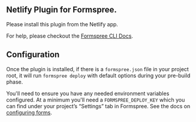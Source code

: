 ## Netlify Plugin for Formspree.

Please install this plugin from the Netlify app.

For help, please checkout the [Formspree CLI Docs](https://help.formspree.io/hc/en-us/articles/360053819114-The-Formspree-CLI).

## Configuration

Once the plugin is installed, if there is a `formspree.json` file in your project root, it will run `formspree deploy` with default options during your pre-build phase.

You'll need to ensure you have any needed environment variables configured. At a minimum you'll need a `FORMSPREE_DEPLOY_KEY` which you can find under your project’s “Settings” tab in Formspree. See the docs on [configuring forms](https://help.formspree.io/hc/en-us/articles/360053819114#configuring-forms).
